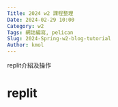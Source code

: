 ```yaml
---
Title: 2024 w2 課程整理
Date: 2024-02-29 10:00
Category: w2
Tags: 網誌編寫, pelican
Slug: 2024-Spring-w2-blog-tutorial
Author: kmol
---
```


replit介紹及操作

<!-- PELICAN_END_SUMMARY -->

# replit